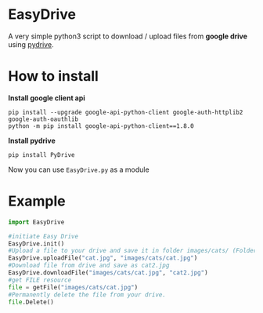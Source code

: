 # EasyDrive
A very simple python3 script to download / upload files from **google drive** using [pydrive](https://pypi.org/project/PyDrive/).

# How to install

**Install google client api**
```console
pip install --upgrade google-api-python-client google-auth-httplib2 google-auth-oauthlib
python -m pip install google-api-python-client==1.8.0
```
**Install pydrive**
```console
pip install PyDrive
```
Now you can use `EasyDrive.py` as a module
# Example

```python
import EasyDrive

#initiate Easy Drive
EasyDrive.init()
#Upload a file to your drive and save it in folder images/cats/ (Folder will be created)
EasyDrive.uploadFile("cat.jpg", "images/cats/cat.jpg")
#Download file from drive and save as cat2.jpg
EasyDrive.downloadFile("images/cats/cat.jpg", "cat2.jpg")
#get FILE resource
file = getFile("images/cats/cat.jpg")
#Permanently delete the file from your drive.
file.Delete()
```
